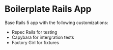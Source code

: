 # Boilerplate Rails App

Base Rails 5 app with the following customizations:

- Rspec Rails for testing
- Capybara for intergration tests
- Factory Girl for fixtures

